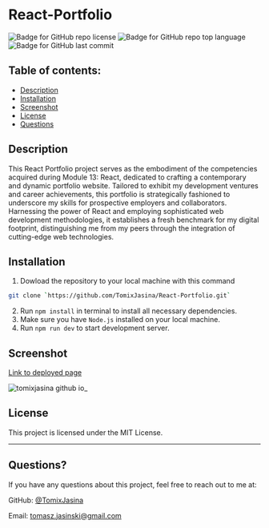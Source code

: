 
  # React-Portfolio

  ![Badge for GitHub repo license](https://img.shields.io/github/license/TomixJasina/React-Portfolio?style=flat&logo=appveyor)
  ![Badge for GitHub repo top language](https://img.shields.io/github/languages/top/TomixJasina/React-Portfolio?style=flat&logo=appveyor) 
  ![Badge for GitHub last commit](https://img.shields.io/github/last-commit/TomixJasina/React-Portfolio?style=flat&logo=appveyor)
  

  ## Table of contents:

  - [Description](#description)
  - [Installation](#installation)
  - [Screenshot](#screenshot)
  - [License](#license)
  - [Questions](#questions)
  
  ## Description 
  
 This React Portfolio project serves as the embodiment of the competencies acquired during Module 13: React, dedicated to crafting a contemporary and dynamic portfolio website. Tailored to exhibit my development ventures and career achievements, this portfolio is strategically fashioned to underscore my skills for prospective employers and collaborators. Harnessing the power of React and employing sophisticated web development methodologies, it establishes a fresh benchmark for my digital footprint, distinguishing me from my peers through the integration of cutting-edge web technologies.

  ## Installation
  
 1. Dowload the repository to your local machine with this command
    
 ```sh
git clone `https://github.com/TomixJasina/React-Portfolio.git`

```
2. Run `npm install` in terminal to install all necessary dependencies.
3. Make sure you have `Node.js` installed on your local machine.
4. Run `npm run dev` to start development server.
  

  ## Screenshot

  [Link to deployed page](https://tomixjasina.github.io/React-Portfolio/)

 ![tomixjasina github io_](https://github.com/TomixJasina/React-Portfolio/assets/148002314/44fad44b-acaa-4f42-bc91-7aa6665e88f4)


  ## License
  
  This project is licensed under the MIT License.

  ---
  
  ## Questions?
  
  If you have any questions about this project, feel free to reach out to me at:

  GitHub: [@TomixJasina](https://github.com/TomixJasina)

  Email: tomasz.jasinski@gmail.com
  
